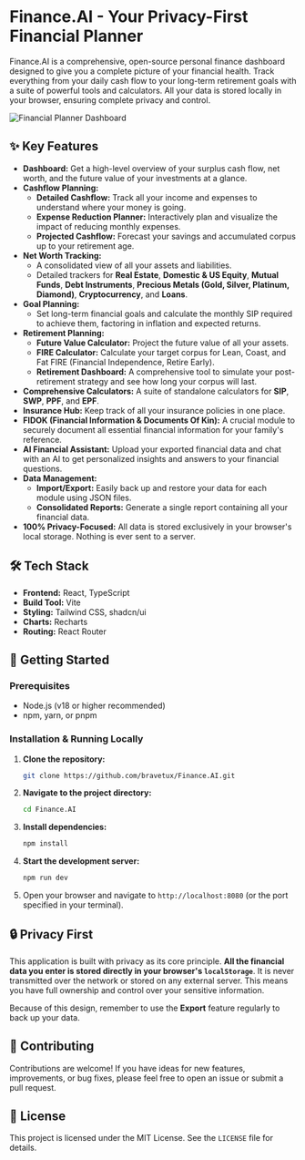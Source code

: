 # Finance.AI - Your Privacy-First Financial Planner

Finance.AI is a comprehensive, open-source personal finance dashboard designed to give you a complete picture of your financial health. Track everything from your daily cash flow to your long-term retirement goals with a suite of powerful tools and calculators. All your data is stored locally in your browser, ensuring complete privacy and control.

![Financial Planner Dashboard](https://raw.githubusercontent.com/bravetux/Finance.AI/main/public/screenshot.png)

## ✨ Key Features

- **Dashboard:** Get a high-level overview of your surplus cash flow, net worth, and the future value of your investments at a glance.
- **Cashflow Planning:**
    - **Detailed Cashflow:** Track all your income and expenses to understand where your money is going.
    - **Expense Reduction Planner:** Interactively plan and visualize the impact of reducing monthly expenses.
    - **Projected Cashflow:** Forecast your savings and accumulated corpus up to your retirement age.
- **Net Worth Tracking:**
    - A consolidated view of all your assets and liabilities.
    - Detailed trackers for **Real Estate**, **Domestic & US Equity**, **Mutual Funds**, **Debt Instruments**, **Precious Metals (Gold, Silver, Platinum, Diamond)**, **Cryptocurrency**, and **Loans**.
- **Goal Planning:**
    - Set long-term financial goals and calculate the monthly SIP required to achieve them, factoring in inflation and expected returns.
- **Retirement Planning:**
    - **Future Value Calculator:** Project the future value of all your assets.
    - **FIRE Calculator:** Calculate your target corpus for Lean, Coast, and Fat FIRE (Financial Independence, Retire Early).
    - **Retirement Dashboard:** A comprehensive tool to simulate your post-retirement strategy and see how long your corpus will last.
- **Comprehensive Calculators:** A suite of standalone calculators for **SIP**, **SWP**, **PPF**, and **EPF**.
- **Insurance Hub:** Keep track of all your insurance policies in one place.
- **FIDOK (Financial Information & Documents Of Kin):** A crucial module to securely document all essential financial information for your family's reference.
- **AI Financial Assistant:** Upload your exported financial data and chat with an AI to get personalized insights and answers to your financial questions.
- **Data Management:**
    - **Import/Export:** Easily back up and restore your data for each module using JSON files.
    - **Consolidated Reports:** Generate a single report containing all your financial data.
- **100% Privacy-Focused:** All data is stored exclusively in your browser's local storage. Nothing is ever sent to a server.

## 🛠️ Tech Stack

- **Frontend:** React, TypeScript
- **Build Tool:** Vite
- **Styling:** Tailwind CSS, shadcn/ui
- **Charts:** Recharts
- **Routing:** React Router

## 🚀 Getting Started

### Prerequisites

- Node.js (v18 or higher recommended)
- npm, yarn, or pnpm

### Installation & Running Locally

1.  **Clone the repository:**
    ```sh
    git clone https://github.com/bravetux/Finance.AI.git
    ```
2.  **Navigate to the project directory:**
    ```sh
    cd Finance.AI
    ```
3.  **Install dependencies:**
    ```sh
    npm install
    ```
4.  **Start the development server:**
    ```sh
    npm run dev
    ```
5.  Open your browser and navigate to `http://localhost:8080` (or the port specified in your terminal).

## 🔒 Privacy First

This application is built with privacy as its core principle. **All the financial data you enter is stored directly in your browser's `localStorage`**. It is never transmitted over the network or stored on any external server. This means you have full ownership and control over your sensitive information.

Because of this design, remember to use the **Export** feature regularly to back up your data.

## 🤝 Contributing

Contributions are welcome! If you have ideas for new features, improvements, or bug fixes, please feel free to open an issue or submit a pull request.

## 📄 License

This project is licensed under the MIT License. See the `LICENSE` file for details.